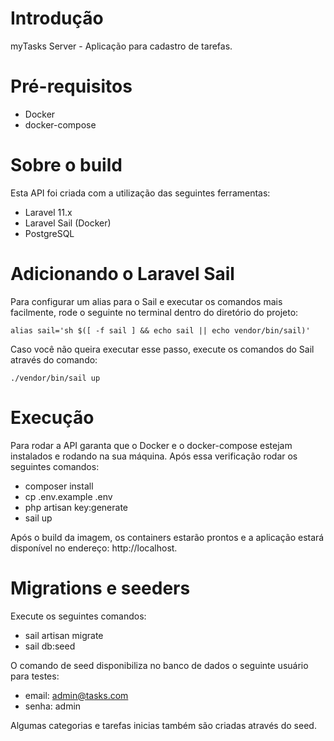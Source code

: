 # Introdução

myTasks Server - Aplicação para cadastro de tarefas.

# Pré-requisitos

- Docker
- docker-compose

# Sobre o build

Esta API foi criada com a utilização das seguintes ferramentas:

- Laravel 11.x
- Laravel Sail (Docker)
- PostgreSQL

# Adicionando o Laravel Sail

Para configurar um alias para o Sail e executar os comandos mais facilmente, rode o seguinte no terminal dentro do diretório do projeto:

`alias sail='sh $([ -f sail ] && echo sail || echo vendor/bin/sail)'`

Caso você não queira executar esse passo, execute os comandos do Sail através do comando:

`./vendor/bin/sail up`

# Execução

Para rodar a API garanta que o Docker e o docker-compose estejam instalados e rodando na sua máquina. Após essa verificação rodar os seguintes comandos:

- composer install
- cp .env.example .env
- php artisan key:generate
- sail up

Após o build da imagem, os containers estarão prontos e a aplicação estará disponível no endereço: http://localhost.

# Migrations e seeders

Execute os seguintes comandos:

- sail artisan migrate
- sail db:seed

O comando de seed disponibiliza no banco de dados o seguinte usuário para testes:

- email: admin@tasks.com
- senha: admin

Algumas categorias e tarefas inicias também são criadas através do seed.
